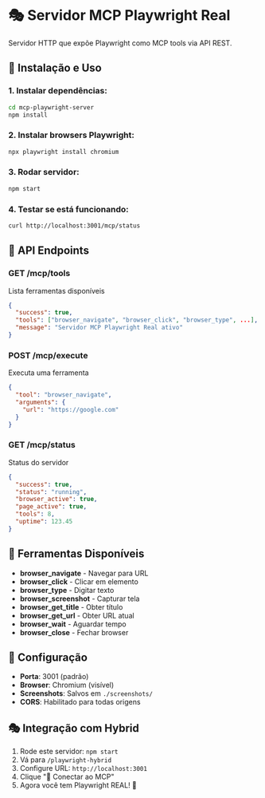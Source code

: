 # 🎭 Servidor MCP Playwright Real

Servidor HTTP que expõe Playwright como MCP tools via API REST.

## 🚀 Instalação e Uso

### 1. Instalar dependências:
```bash
cd mcp-playwright-server
npm install
```

### 2. Instalar browsers Playwright:
```bash
npx playwright install chromium
```

### 3. Rodar servidor:
```bash
npm start
```

### 4. Testar se está funcionando:
```bash
curl http://localhost:3001/mcp/status
```

## 📡 API Endpoints

### GET /mcp/tools
Lista ferramentas disponíveis
```json
{
  "success": true,
  "tools": ["browser_navigate", "browser_click", "browser_type", ...],
  "message": "Servidor MCP Playwright Real ativo"
}
```

### POST /mcp/execute
Executa uma ferramenta
```json
{
  "tool": "browser_navigate",
  "arguments": {
    "url": "https://google.com"
  }
}
```

### GET /mcp/status
Status do servidor
```json
{
  "success": true,
  "status": "running",
  "browser_active": true,
  "page_active": true,
  "tools": 8,
  "uptime": 123.45
}
```

## 🎯 Ferramentas Disponíveis

- **browser_navigate** - Navegar para URL
- **browser_click** - Clicar em elemento
- **browser_type** - Digitar texto
- **browser_screenshot** - Capturar tela
- **browser_get_title** - Obter título
- **browser_get_url** - Obter URL atual
- **browser_wait** - Aguardar tempo
- **browser_close** - Fechar browser

## 🔧 Configuração

- **Porta**: 3001 (padrão)
- **Browser**: Chromium (visível)
- **Screenshots**: Salvos em `./screenshots/`
- **CORS**: Habilitado para todas origens

## 🎭 Integração com Hybrid

1. Rode este servidor: `npm start`
2. Vá para `/playwright-hybrid` 
3. Configure URL: `http://localhost:3001`
4. Clique "🔌 Conectar ao MCP"
5. Agora você tem Playwright REAL! 🚀
